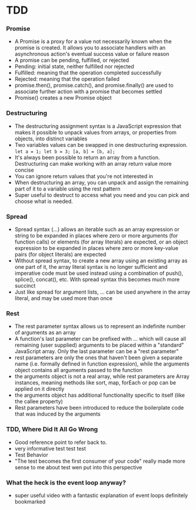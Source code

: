 # TDD

### Promise
* A Promise is a proxy for a value not necessarily known when the promise is created. It allows you to associate handlers with an asynchronous action's eventual success value or failure reason
* A promise can be pending, fulfilled, or rejected
* Pending: initial state, neither fulfilled nor rejected
* Fulfilled: meaning that the operation completed successfully
* Rejected: meaning that the operation failed
* promise.then(), promise.catch(), and promise.finally() are used to associate further action with a promise that becomes settled
* Promise() creates a new Promise object

### Destructuring 
* The destructuring assignment syntax is a JavaScript expression that makes it possible to unpack values from arrays, or properties from objects, into distinct variables
* Two variables values can be swapped in one destructuring expression.
```let a = 1; let b = 3; [a, b] = [b, a]; ```
* It's always been possible to return an array from a function. Destructuring can make working with an array return value more concise
* You can ignore return values that you're not interested in
* When destructuring an array, you can unpack and assign the remaining part of it to a variable using the rest pattern
* Super useful to destruct to access what you need and you can pick and choose what is needed.

### Spread 
* Spread syntax (...) allows an iterable such as an array expression or string to be expanded in places where zero or more arguments (for function calls) or elements (for array literals) are expected, or an object expression to be expanded in places where zero or more key-value pairs (for object literals) are expected
* Without spread syntax, to create a new array using an existing array as one part of it, the array literal syntax is no longer sufficient and imperative code must be used instead using a combination of push(), splice(), concat(), etc. With spread syntax this becomes much more succinct
* Just like spread for argument lists, ... can be used anywhere in the array literal, and may be used more than once

### Rest
* The rest parameter syntax allows us to represent an indefinite number of arguments as an array
* A function's last parameter can be prefixed with ... which will cause all remaining (user supplied) arguments to be placed within a "standard" JavaScript array. Only the last parameter can be a "rest parameter"
* rest parameters are only the ones that haven't been given a separate name (i.e. formally defined in function expression), while the arguments object contains all arguments passed to the function
* the arguments object is not a real array, while rest parameters are Array instances, meaning methods like sort, map, forEach or pop can be applied on it directly
* the arguments object has additional functionality specific to itself (like the callee property)
* Rest parameters have been introduced to reduce the boilerplate code that was induced by the arguments

### TDD, Where Did It All Go Wrong
* Good reference point to refer back to.
* very informative test test test
* Test Behavior
* "The test becomes the first consumer of your code" really made more sense to me about test wen put into this perspective 

### What the heck is the event loop anyway?
* super useful video with a fantastic explanation of event loops definitely bookmarked